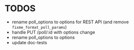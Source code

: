# TODOS

- rename poll_options to options for REST API (and remove `fixme_format_poll_params`)
- handle PUT /poll/:id with options change
- rename poll_options to options
- update doc-tests

